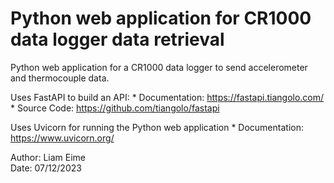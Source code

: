 # Python web application for CR1000 data logger data retrieval
Python web application for a CR1000 data logger to send accelerometer and thermocouple data.

Uses FastAPI to build an API:
    * Documentation: https://fastapi.tiangolo.com/
    * Source Code: https://github.com/tiangolo/fastapi

Uses Uvicorn for running the Python web application
    * Documentation: https://www.uvicorn.org/

Author: Liam Eime\
Date: 07/12/2023
